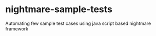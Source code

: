 # nightmare-sample-tests
Automating few sample test cases using java script based nightmare framework
